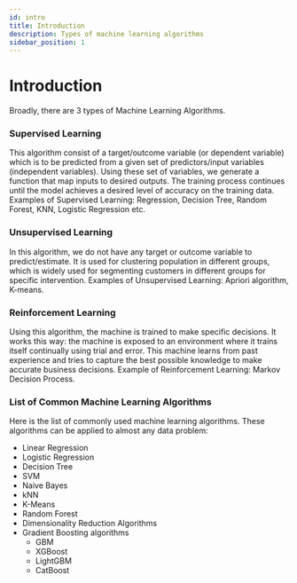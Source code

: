 ```yaml
---
id: intro
title: Introduction
description: Types of machine learning algorithms
sidebar_position: 1
---
```


# Introduction
Broadly, there are 3 types of Machine Learning Algorithms.

### Supervised Learning
This algorithm consist of a target/outcome variable (or dependent variable) which is to be predicted from a given set of predictors/input variables (independent variables). Using these set of variables, we generate a function that map inputs to desired outputs. The training process continues until the model achieves a desired level of accuracy on the training data. Examples of Supervised Learning: Regression, Decision Tree, Random Forest, KNN, Logistic Regression etc.

### Unsupervised Learning
In this algorithm, we do not have any target or outcome variable to predict/estimate.  It is used for clustering population in different groups, which is widely used for segmenting customers in different groups for specific intervention. Examples of Unsupervised Learning: Apriori algorithm, K-means.

### Reinforcement Learning
Using this algorithm, the machine is trained to make specific decisions. It works this way: the machine is exposed to an environment where it trains itself continually using trial and error. This machine learns from past experience and tries to capture the best possible knowledge to make accurate business decisions. Example of Reinforcement Learning: Markov Decision Process.

### List of Common Machine Learning Algorithms
Here is the list of commonly used machine learning algorithms. These algorithms can be applied to almost any data problem:

- Linear Regression
- Logistic Regression
- Decision Tree
- SVM
- Naive Bayes
- kNN
- K-Means
- Random Forest
- Dimensionality Reduction Algorithms
- Gradient Boosting algorithms
    - GBM
    - XGBoost
    - LightGBM
    - CatBoost